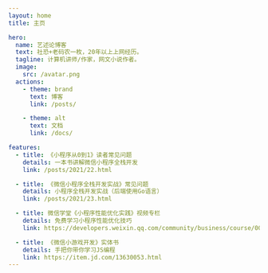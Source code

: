 ```yaml
---
layout: home
title: 主页

hero:
  name: 艺述论博客
  text: 社恐+老码农一枚，20年以上上网经历。
  tagline: 计算机讲师/作家，网文小说作者。
  image:
    src: /avatar.png
  actions:
    - theme: brand
      text: 博客
      link: /posts/

    - theme: alt
      text: 文档
      link: /docs/

features:
  - title: 《小程序从0到1》读者常见问题
    details: 一本书讲解微信小程序全栈开发
    link: /posts/2021/22.html

  - title: 《微信小程序全栈开发实战》常见问题
    details: 小程序全栈开发实战（后端使用Go语言）
    link: /posts/2021/23.html

  - title: 微信学堂《小程序性能优化实践》视频专栏
    details: 免费学习小程序性能优化技巧
    link: https://developers.weixin.qq.com/community/business/course/000606628dc2e86dc0ddcbb115940d

  - title: 《微信小游戏开发》实体书
    details: 手把你带你学习JS编程
    link: https://item.jd.com/13630053.html
---
```


<!-- [更多博客...](/posts/) -->